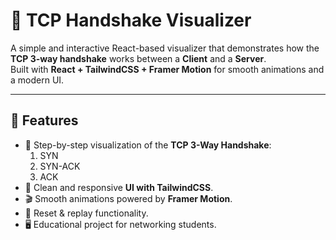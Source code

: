 # 🔗 TCP Handshake Visualizer

A simple and interactive React-based visualizer that demonstrates how the **TCP 3-way handshake** works between a **Client** and a **Server**.  
Built with **React + TailwindCSS + Framer Motion** for smooth animations and a modern UI.

---

## 🚀 Features
- 📡 Step-by-step visualization of the **TCP 3-Way Handshake**:
  1. SYN
  2. SYN-ACK
  3. ACK
- 🎨 Clean and responsive **UI with TailwindCSS**.
- 🎬 Smooth animations powered by **Framer Motion**.
- 🔄 Reset & replay functionality.
- 🖥️ Educational project for networking students.
